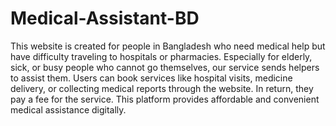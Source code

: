 # Medical-Assistant-BD  

This website is created for people in Bangladesh who need medical help but have difficulty traveling to hospitals or pharmacies. Especially for elderly, sick, or busy people who cannot go themselves, our service sends helpers to assist them. Users can book services like hospital visits, medicine delivery, or collecting medical reports through the website. In return, they pay a fee for the service. This platform provides affordable and convenient medical assistance digitally.
